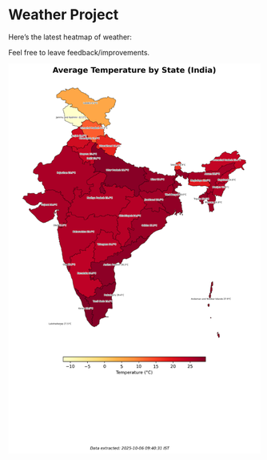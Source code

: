 # Weather Project

Here’s the latest heatmap of weather:

Feel free to leave feedback/improvements.

![India Heatmap](docs/assets/india_heatmap.png?v=E34139)
